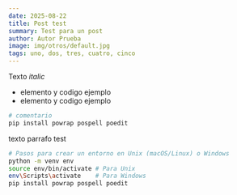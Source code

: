 ```yaml
---
date: 2025-08-22
title: Post test
summary: Test para un post
author: Autor Prueba
image: img/otros/default.jpg
tags: uno, dos, tres, cuatro, cinco
---
```


Texto *italic*


   * elemento y codigo ejemplo
   * elemento y codigo ejemplo

```bash
# comentario
pip install powrap pospell poedit
```

texto parrafo test

```bash
# Pasos para crear un entorno en Unix (macOS/Linux) o Windows
python -m venv env
source env/bin/activate # Para Unix
env\Scripts\activate    # Para Windows
pip install powrap pospell poedit
```